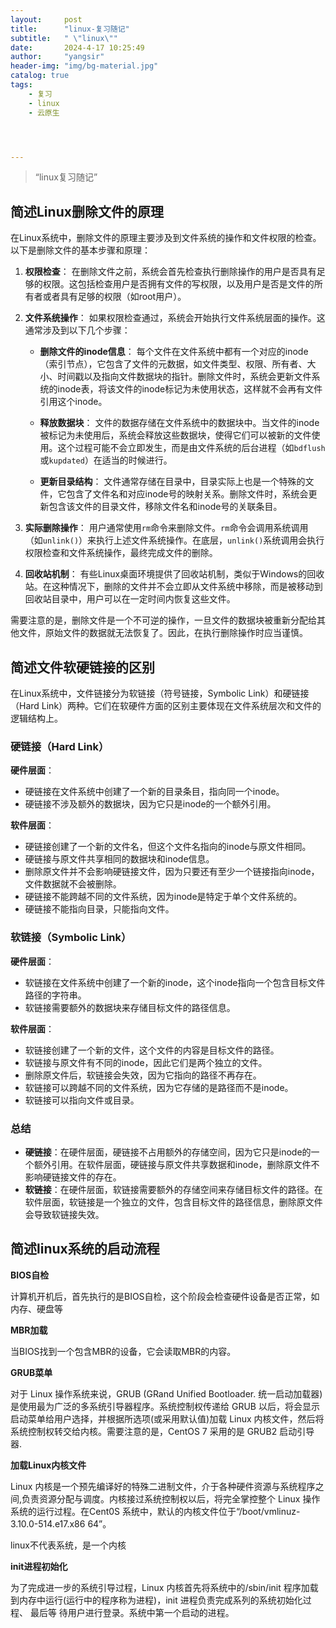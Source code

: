 ```yaml
---
layout:     post
title:      "linux-复习随记"
subtitle:   " \"linux\""
date:       2024-4-17 10:25:49
author:     "yangsir"
header-img: "img/bg-material.jpg"
catalog: true
tags:
    - 复习
    - linux
    - 云原生




---
```


> “linux复习随记”


<p id = "build"></p>

## 简述Linux删除文件的原理

在Linux系统中，删除文件的原理主要涉及到文件系统的操作和文件权限的检查。以下是删除文件的基本步骤和原理：

1. **权限检查**：
   在删除文件之前，系统会首先检查执行删除操作的用户是否具有足够的权限。这包括检查用户是否拥有文件的写权限，以及用户是否是文件的所有者或者具有足够的权限（如root用户）。

2. **文件系统操作**：
   如果权限检查通过，系统会开始执行文件系统层面的操作。这通常涉及到以下几个步骤：

   - **删除文件的inode信息**：
     每个文件在文件系统中都有一个对应的inode（索引节点），它包含了文件的元数据，如文件类型、权限、所有者、大小、时间戳以及指向文件数据块的指针。删除文件时，系统会更新文件系统的inode表，将该文件的inode标记为未使用状态，这样就不会再有文件引用这个inode。

   - **释放数据块**：
     文件的数据存储在文件系统中的数据块中。当文件的inode被标记为未使用后，系统会释放这些数据块，使得它们可以被新的文件使用。这个过程可能不会立即发生，而是由文件系统的后台进程（如`bdflush`或`kupdated`）在适当的时候进行。

   - **更新目录结构**：
     文件通常存储在目录中，目录实际上也是一个特殊的文件，它包含了文件名和对应inode号的映射关系。删除文件时，系统会更新包含该文件的目录文件，移除文件名和inode号的关联条目。

3. **实际删除操作**：
   用户通常使用`rm`命令来删除文件。`rm`命令会调用系统调用（如`unlink()`）来执行上述文件系统操作。在底层，`unlink()`系统调用会执行权限检查和文件系统操作，最终完成文件的删除。

4. **回收站机制**：
   有些Linux桌面环境提供了回收站机制，类似于Windows的回收站。在这种情况下，删除的文件并不会立即从文件系统中移除，而是被移动到回收站目录中，用户可以在一定时间内恢复这些文件。

需要注意的是，删除文件是一个不可逆的操作，一旦文件的数据块被重新分配给其他文件，原始文件的数据就无法恢复了。因此，在执行删除操作时应当谨慎。



## 简述文件软硬链接的区别

在Linux系统中，文件链接分为软链接（符号链接，Symbolic Link）和硬链接（Hard Link）两种。它们在软硬件方面的区别主要体现在文件系统层次和文件的逻辑结构上。

### 硬链接（Hard Link）

**硬件层面**：
- 硬链接在文件系统中创建了一个新的目录条目，指向同一个inode。
- 硬链接不涉及额外的数据块，因为它只是inode的一个额外引用。

**软件层面**：
- 硬链接创建了一个新的文件名，但这个文件名指向的inode与原文件相同。
- 硬链接与原文件共享相同的数据块和inode信息。
- 删除原文件并不会影响硬链接文件，因为只要还有至少一个链接指向inode，文件数据就不会被删除。
- 硬链接不能跨越不同的文件系统，因为inode是特定于单个文件系统的。
- 硬链接不能指向目录，只能指向文件。

### 软链接（Symbolic Link）

**硬件层面**：
- 软链接在文件系统中创建了一个新的inode，这个inode指向一个包含目标文件路径的字符串。
- 软链接需要额外的数据块来存储目标文件的路径信息。

**软件层面**：
- 软链接创建了一个新的文件，这个文件的内容是目标文件的路径。
- 软链接与原文件有不同的inode，因此它们是两个独立的文件。
- 删除原文件后，软链接会失效，因为它指向的路径不再存在。
- 软链接可以跨越不同的文件系统，因为它存储的是路径而不是inode。
- 软链接可以指向文件或目录。

### 总结

- **硬链接**：在硬件层面，硬链接不占用额外的存储空间，因为它只是inode的一个额外引用。在软件层面，硬链接与原文件共享数据和inode，删除原文件不影响硬链接文件的存在。
- **软链接**：在硬件层面，软链接需要额外的存储空间来存储目标文件的路径。在软件层面，软链接是一个独立的文件，包含目标文件的路径信息，删除原文件会导致软链接失效。



## 简述linux系统的启动流程

**BIOS自检**

计算机开机后，首先执行的是BIOS自检，这个阶段会检查硬件设备是否正常，如内存、硬盘等

**MBR加载**

当BIOS找到一个包含MBR的设备，它会读取MBR的内容。

**GRUB菜单**

对于 Linux 操作系统来说，GRUB (GRand Unified Bootloader. 统一启动加载器) 是使用最为广泛的多系统引导器程序。系统控制权传递给 GRUB 以后，将会显示启动菜单给用户选择，并根据所选项(或采用默认值)加载 Linux 内核文件，然后将系统控制权转交给内核。需要注意的是，CentOS 7 采用的是 GRUB2 启动引导器.

**加载Linux内核文件**

Linux 内核是一个预先编译好的特殊二进制文件，介于各种硬件资源与系统程序之间,负责资源分配与调度。内核接过系统控制权以后，将完全掌控整个 Linux 操作系统的运行过程。在Cent0S 系统中，默认的内核文件位于“/boot/vmlinuz-3.10.0-514.e17.x86 64”。

linux不代表系统，是一个内核

**init进程初始化**

为了完成进一步的系统引导过程，Linux 内核首先将系统中的/sbin/init 程序加载到内存中运行(运行中的程序称为进程)，init 进程负责完成系列的系统初始化过程、 最后等 待用户进行登录。系统中第一个启动的进程。



